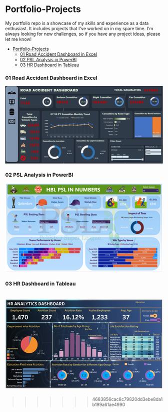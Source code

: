 # Portfolio-Projects
My portfolio repo is a showcase of my skills and experience as a data enthusiast. It includes projects that I've worked on in my spare time. I'm always looking for new challenges, so if you have any project ideas, please let me know!
- [Portfolio-Projects](#portfolio-projects)
    - [01 Road Accident Dashboard in Excel](#01-road-accident-dashboard-in-excel)
    - [02 PSL Analysis in PowerBI](#02-psl-analysis-in-powerbi)
    - [03 HR Dashboard in Tableau](#03-hr-dashboard-in-tableau)

### 01 Road Accident Dashboard in Excel
![Road Accident Dashboard](01_Road_Accident_Dashboard_in_Excel\Road_Accident_Dashboard.PNG)
### 02 PSL Analysis in PowerBI
![PSL Dashboard](02_PSL_Analysis_in_PowerBI\PSL_Dashboard.PNG)
### 03 HR Dashboard in Tableau
![HR Dashboard](03_HR_Dashboard_in_Tableau\HR_Dashboard.png)
=======
>>>>>>> 4683856cac8c79820dd3ebe8da1b199a61ae4990
